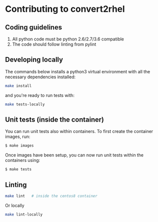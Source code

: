 # Contributing to convert2rhel

## Coding guidelines
1. All python code must be python 2.6/2.7/3.6 compatible
1. The code should follow linting from pylint

## Developing locally

The commands below installs a python3 virtual environment
with all the necessary dependencies installed:
```bash
make install
```

and you're ready to run tests with:
```bash
make tests-locally
```

## Unit tests (inside the container)
You can run unit tests also within containers. To first create the container 
images, run:

```bash
$ make images
```

Once images have been setup, you can now run unit tests within the containers using:

```bash
$ make tests
```

## Linting

```bash
make lint   # inside the centos8 container
```
Or locally
```bash
make lint-locally
```

